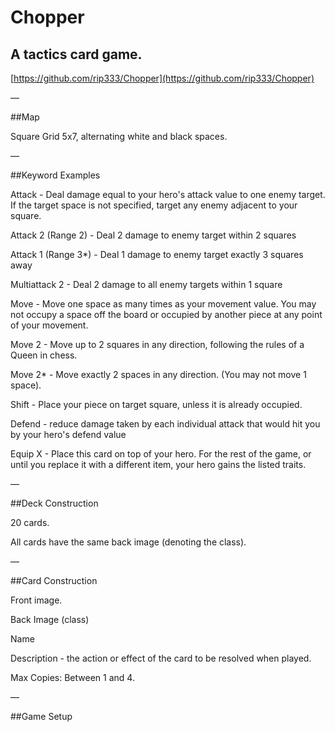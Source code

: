 # Chopper


## A tactics card game.

[https://github.com/rip333/Chopper](https://github.com/rip333/Chopper)

—

##Map

Square Grid 5x7, alternating white and black spaces.

—

##Keyword Examples

Attack - Deal damage equal to your hero's attack value to one enemy target.  If the target space is not specified, target any enemy adjacent to your square.

Attack 2 (Range 2) - Deal 2 damage to enemy target within 2 squares

Attack 1 (Range 3*) - Deal 1 damage to enemy target exactly 3 squares away

Multiattack 2 - Deal 2 damage to all enemy targets within 1 square

Move - Move one space as many times as your movement value.  You may not occupy a space off the board or occupied by another piece at any point of your movement.

Move 2 - Move up to 2 squares in any direction, following the rules of a Queen in chess.

Move 2* - Move exactly 2 spaces in any direction.  (You may not move 1 space).

Shift - Place your piece on target square, unless it is already occupied.

Defend - reduce damage taken by each individual attack that would hit you by your hero's defend value

Equip X - Place this card on top of your hero.  For the rest of the game, or until you replace it with a different item, your hero gains the listed traits.

—

##Deck Construction

20 cards.

All cards have the same back image (denoting the class).

—

##Card Construction

Front image.

Back Image (class)

Name

Description - the action or effect of the card to be resolved when played.

Max Copies: Between 1 and 4.

—

##Game Setup
